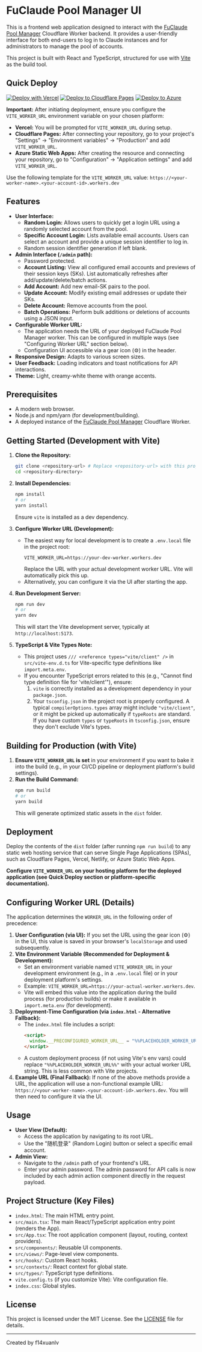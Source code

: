 # FuClaude Pool Manager UI

This is a frontend web application designed to interact with the [FuClaude Pool Manager](https://github.com/f14XuanLv/fuclaude-pool-manager) Cloudflare Worker backend. It provides a user-friendly interface for both end-users to log in to Claude instances and for administrators to manage the pool of accounts.

This project is built with React and TypeScript, structured for use with [Vite](https://vitejs.dev/) as the build tool.

## Quick Deploy

[![Deploy with Vercel](https://vercel.com/button)](https://vercel.com/new/clone?repository-url=https%3A%2F%2Fgithub.com%2Ff14XuanLv%2Ffuclaude-pool-manager-ui&env=VITE_WORKER_URL&envDescription=Enter%20your%20FuClaude%20Pool%20Manager%20Worker%20URL%20(e.g.,%20https%3A%2F%2Fname.account.workers.dev)&project-name=fuclaude-pool-ui&repository-name=fuclaude-pool-manager-ui)
[![Deploy to Cloudflare Pages](https://img.shields.io/badge/deploy%20to-Cloudflare%20Pages-F38020?logo=cloudflare&logoColor=white)](https://dash.cloudflare.com/?to=/:account/pages/new)
[![Deploy to Azure](https://aka.ms/deploytoazurebutton)](https://portal.azure.com/#create/Microsoft.StaticApp)

**Important:** After initiating deployment, ensure you configure the `VITE_WORKER_URL` environment variable on your chosen platform:
*   **Vercel:** You will be prompted for `VITE_WORKER_URL` during setup.
*   **Cloudflare Pages:** After connecting your repository, go to your project's "Settings" -> "Environment variables" -> "Production" and add `VITE_WORKER_URL`.
*   **Azure Static Web Apps:** After creating the resource and connecting your repository, go to "Configuration" -> "Application settings" and add `VITE_WORKER_URL`.

Use the following template for the `VITE_WORKER_URL` value: `https://<your-worker-name>.<your-account-id>.workers.dev`

## Features

*   **User Interface:**
    *   **Random Login:** Allows users to quickly get a login URL using a randomly selected account from the pool.
    *   **Specific Account Login:** Lists available email accounts. Users can select an account and provide a unique session identifier to log in.
    *   Random session identifier generation if left blank.
*   **Admin Interface (`/admin` path):**
    *   Password protected.
    *   **Account Listing:** View all configured email accounts and previews of their session keys (SKs). List automatically refreshes after add/update/delete/batch actions.
    *   **Add Account:** Add new email-SK pairs to the pool.
    *   **Update Account:** Modify existing email addresses or update their SKs.
    *   **Delete Account:** Remove accounts from the pool.
    *   **Batch Operations:** Perform bulk additions or deletions of accounts using a JSON input.
*   **Configurable Worker URL:**
    *   The application needs the URL of your deployed FuClaude Pool Manager worker. This can be configured in multiple ways (see "Configuring Worker URL" section below).
    *   Configuration UI accessible via a gear icon (⚙️) in the header.
*   **Responsive Design:** Adapts to various screen sizes.
*   **User Feedback:** Loading indicators and toast notifications for API interactions.
*   **Theme:** Light, creamy-white theme with orange accents.

## Prerequisites

*   A modern web browser.
*   Node.js and npm/yarn (for development/building).
*   A deployed instance of the [FuClaude Pool Manager](https://github.com/f14XuanLv/fuclaude-pool-manager) Cloudflare Worker.

## Getting Started (Development with Vite)

1.  **Clone the Repository:**
    ```bash
    git clone <repository-url> # Replace <repository-url> with this project's URL
    cd <repository-directory>
    ```
2.  **Install Dependencies:**
    ```bash
    npm install
    # or
    yarn install
    ```
    Ensure `vite` is installed as a dev dependency.
3.  **Configure Worker URL (Development):**
    *   The easiest way for local development is to create a `.env.local` file in the project root:
        ```env
        VITE_WORKER_URL=https://your-dev-worker.workers.dev
        ```
        Replace the URL with your actual development worker URL. Vite will automatically pick this up.
    *   Alternatively, you can configure it via the UI after starting the app.

4.  **Run Development Server:**
    ```bash
    npm run dev
    # or
    yarn dev
    ```
    This will start the Vite development server, typically at `http://localhost:5173`.

5.  **TypeScript & Vite Types Note:**
    *   This project uses `/// <reference types="vite/client" />` in `src/vite-env.d.ts` for Vite-specific type definitions like `import.meta.env`.
    *   If you encounter TypeScript errors related to this (e.g., "Cannot find type definition file for 'vite/client'"), ensure:
        1.  `vite` is correctly installed as a development dependency in your `package.json`.
        2.  Your `tsconfig.json` in the project root is properly configured. A typical `compilerOptions.types` array might include `"vite/client"`, or it might be picked up automatically if `typeRoots` are standard. If you have custom `types` or `typeRoots` in `tsconfig.json`, ensure they don't exclude Vite's types.

## Building for Production (with Vite)

1.  **Ensure `VITE_WORKER_URL` is set** in your environment if you want to bake it into the build (e.g., in your CI/CD pipeline or deployment platform's build settings).
2.  **Run the Build Command:**
    ```bash
    npm run build
    # or
    yarn build
    ```
    This will generate optimized static assets in the `dist` folder.

## Deployment

Deploy the contents of the `dist` folder (after running `npm run build`) to any static web hosting service that can serve Single Page Applications (SPAs), such as Cloudflare Pages, Vercel, Netlify, or Azure Static Web Apps.

**Configure `VITE_WORKER_URL` on your hosting platform for the deployed application (see Quick Deploy section or platform-specific documentation).**

## Configuring Worker URL (Details)

The application determines the `WORKER_URL` in the following order of precedence:

1.  **User Configuration (via UI):** If you set the URL using the gear icon (⚙️) in the UI, this value is saved in your browser's `localStorage` and used subsequently.
2.  **Vite Environment Variable (Recommended for Deployment & Development):**
    *   Set an environment variable named `VITE_WORKER_URL` in your development environment (e.g., in a `.env.local` file) or in your deployment platform's settings.
    *   Example: `VITE_WORKER_URL=https://your-actual-worker.workers.dev`.
    *   Vite will embed this value into the application during the build process (for production builds) or make it available in `import.meta.env` (for development).
3.  **Deployment-Time Configuration (via `index.html` - Alternative Fallback):**
    *   The `index.html` file includes a script:
        ```html
        <script>
          window.__PRECONFIGURED_WORKER_URL__ = "%%PLACEHOLDER_WORKER_URL%%";
        </script>
        ```
    *   A custom deployment process (if not using Vite's env vars) could replace `"%%PLACEHOLDER_WORKER_URL%%"` with your actual worker URL string. This is less common with Vite projects.
4.  **Example URL (Final Fallback):** If none of the above methods provide a URL, the application will use a non-functional example URL: `https://<your-worker-name>.<your-account-id>.workers.dev`. You will then need to configure it via the UI.

## Usage

*   **User View (Default):**
    *   Access the application by navigating to its root URL.
    *   Use the "随机登录" (Random Login) button or select a specific email account.
*   **Admin View:**
    *   Navigate to the `/admin` path of your frontend's URL.
    *   Enter your admin password. The admin password for API calls is now included by each admin action component directly in the request payload.

## Project Structure (Key Files)

*   `index.html`: The main HTML entry point.
*   `src/main.tsx`: The main React/TypeScript application entry point (renders the App).
*   `src/App.tsx`: The root application component (layout, routing, context providers).
*   `src/components/`: Reusable UI components.
*   `src/views/`: Page-level view components.
*   `src/hooks/`: Custom React hooks.
*   `src/contexts/`: React context for global state.
*   `src/types/`: TypeScript type definitions.
*   `vite.config.ts` (if you customize Vite): Vite configuration file.
*   `index.css`: Global styles.

## License

This project is licensed under the MIT License. See the [LICENSE](LICENSE) file for details.

---
Created by f14xuanlv